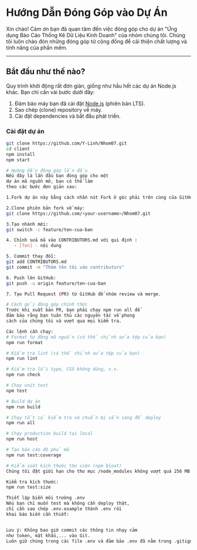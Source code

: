 # Hướng Dẫn Đóng Góp vào Dự Án

Xin chào! Cảm ơn bạn đã quan tâm đến việc đóng góp cho dự án "Ứng dụng Báo Cáo Thống Kê Dữ Liệu Kinh Doanh" của nhóm chúng tôi. 
Chúng tôi luôn chào đón những đóng góp từ cộng đồng để cải thiện chất lượng và tính năng của phần mềm.

---

## Bắt đầu như thế nào?

Quy trình khởi động rất đơn giản, giống như hầu hết các dự án Node.js khác. Bạn chỉ cần vài bước dưới đây:

1. Đảm bảo máy bạn đã cài đặt [Node.js](https://nodejs.org/en/download) (phiên bản LTS).
2. Sao chép (clone) repository về máy.
3. Cài đặt dependencies và bắt đầu phát triển.

### Cài đặt dự án

```bash
git clone https://github.com/Y-Linh/Nhom07.git
cd client
npm install
npm start

# Hướng dẫn đóng góp lần đầu
Nếu đây là lần đầu bạn đóng góp cho một 
dự án mã nguồn mở, bạn có thể làm 
theo các bước đơn giản sau:

1.Fork dự án này bằng cách nhấn nút Fork ở góc phải trên cùng của GitHub.

2.Clone phiên bản fork về máy:
git clone https://github.com/<your-username>/Nhom07.git

3.Tạo nhánh mới:
git switch -c feature/ten-cua-ban

4. Chỉnh sửa mã vào CONTRIBUTORS.md với qui định :
   - [Ten] - nội dung

5. Commit thay đổi:
git add CONTRIBUTORS.md
git commit -m "Thêm tên tôi vào contributors"

6. Push lên GitHub:
git push -u origin feature/ten-cua-ban

7. Tạo Pull Request (PR) từ GitHub để nhóm review và merge.

# Cách gửi đóng góp chính thức
Trước khi xuất bản PR, bạn phải chạy npm run all để 
đảm bảo rằng bạn tuân thủ các nguyên tắc về phong 
cách của chúng tôi và vượt qua mọi kiểm tra.

Các lệnh cần chạy:
# Format tự động mã nguồn (có thể chỉnh sửa tệp của bạn)
npm run format

# Kiểm tra lint (có thể chỉnh sửa tệp của bạn)
npm run lint

# Kiểm tra lỗi type, CSS không dùng, v.v.
npm run check

# Chạy unit test
npm test

# Build dự án
npm run build

# Chạy tất cả kiểm tra và chuẩn bị sẵn sàng để deploy
npm run all

# Chạy production build tại local
npm run host

# Tạo báo cáo độ phủ mã
npm run test:coverage

# Kiểm soát kích thước thư viện (npm bloat)
Chúng tôi đặt giới hạn cho thư mục /node_modules không vượt quá 256 MB sau khi chạy npm install.

Kiểm tra kích thước:
npm run test:size

Thiết lập biến môi trường .env
Nếu bạn chỉ muốn test mà không cần deploy thật, 
chỉ cần sao chép .env.example thành .env rồi 
khai báo biến cần thiết:


Lưu ý: Không bao giờ commit các thông tin nhạy cảm 
như token, mật khẩu,... vào Git. 
Luôn giữ chúng trong các file .env và đảm bảo .env đã nằm trong .gitignore.